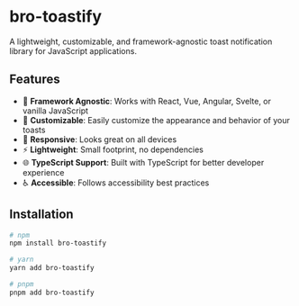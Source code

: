 # bro-toastify

A lightweight, customizable, and framework-agnostic toast notification library for JavaScript applications.

## Features

- 🚀 **Framework Agnostic**: Works with React, Vue, Angular, Svelte, or vanilla JavaScript
- 🎨 **Customizable**: Easily customize the appearance and behavior of your toasts
- 🔄 **Responsive**: Looks great on all devices
- ⚡ **Lightweight**: Small footprint, no dependencies
- 🌐 **TypeScript Support**: Built with TypeScript for better developer experience
- ♿ **Accessible**: Follows accessibility best practices

## Installation

```bash
# npm
npm install bro-toastify

# yarn
yarn add bro-toastify

# pnpm
pnpm add bro-toastify